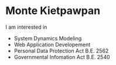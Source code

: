 # Monte Kietpawpan
I am interested in
- System Dynamics Modeling
- Web Application Developement
- Personal Data Protection Act B.E. 2562
- Governmental Infomation Act B.E. 2540

